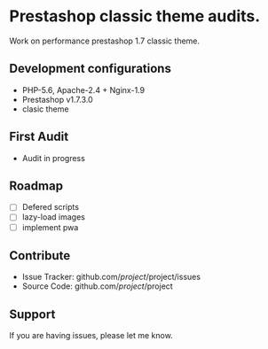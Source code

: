 Prestashop classic theme audits.
========

Work on performance prestashop 1.7 classic theme.

Development configurations
--------
- PHP-5.6, Apache-2.4 + Nginx-1.9
- Prestashop v1.7.3.0
- clasic theme

First Audit
--------
- Audit in progress
  
  
  
Roadmap
----------
- [ ] Defered scripts
- [ ] lazy-load images
- [ ] implement pwa

Contribute
----------

- Issue Tracker: github.com/$project/$project/issues
- Source Code: github.com/$project/$project

Support
-------

If you are having issues, please let me know.

